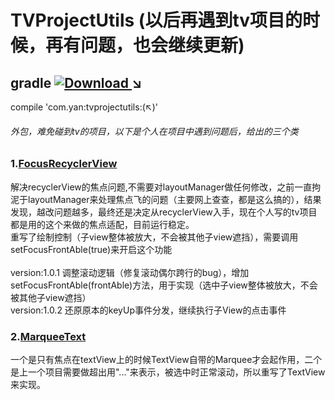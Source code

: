  # TVProjectUtils (以后再遇到tv项目的时候，再有问题，也会继续更新)
 
## gradle  [ ![Download](https://api.bintray.com/packages/yan157/maven/tvprojectutils/images/download.svg) ](https://bintray.com/yan157/maven/tvprojectutils/_latestVersion) ↘
compile 'com.yan:tvprojectutils:(↖)'
 ###### 外包，难免碰到tv的项目，以下是个人在项目中遇到问题后，给出的三个类
 ### 1.[FocusRecyclerView](tvprojectutils/src/main/java/com/yan/tvprojectutils/FocusRecyclerView.java)
 解决recyclerView的焦点问题,不需要对layoutManager做任何修改，之前一直拘泥于layoutManager来处理焦点飞的问题（主要网上查查，都是这么搞的），结果发现，越改问题越多，最终还是决定从recyclerView入手，现在个人写的tv项目都是用的这个来做的焦点适配，目前运行稳定。
 <br/>重写了绘制控制（子view整体被放大，不会被其他子view遮挡），需要调用setFocusFrontAble(true)来开启这个功能
 <br/>
 <br/>version:1.0.1  调整滚动逻辑（修复滚动偶尔跨行的bug），增加setFocusFrontAble(frontAble)方法，用于实现（选中子view整体被放大，不会被其他子view遮挡）
  <br/>version:1.0.2  还原原本的keyUp事件分发，继续执行子View的点击事件
 
 ### 2.[MarqueeText](tvprojectutils/src/main/java/com/yan/tvprojectutils/MarqueeText.java)
 一个是只有焦点在textView上的时候TextView自带的Marquee才会起作用，二个是上一个项目需要做超出用"..."来表示，被选中时正常滚动，所以重写了TextView来实现。
